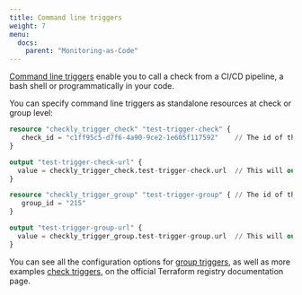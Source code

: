 ```yaml
---
title: Command line triggers
weight: 7
menu:
  docs:
    parent: "Monitoring-as-Code"
---
```


[Command line triggers](https://www.checklyhq.com/docs/cicd/triggers/) enable you to call a check from a CI/CD pipeline, a bash shell or programmatically in your code.

You can specify command line triggers as standalone resources at check or group level:

```terraform
resource "checkly_trigger_check" "test-trigger-check" {
   check_id = "c1ff95c5-d7f6-4a90-9ce2-1e605f117592"    // The id of the check to be triggered
}

output "test-trigger-check-url" {
  value = checkly_trigger_check.test-trigger-check.url  // This will output the trigger url
}

resource "checkly_trigger_group" "test-trigger-group" { // The id of the group to be triggered
   group_id = "215"
}

output "test-trigger-group-url" {
  value = checkly_trigger_group.test-trigger-group.url  // This will output the trigger url
}
```

You can see all the configuration options for [group triggers](https://registry.terraform.io/providers/checkly/checkly/latest/docs/resources/checkly_trigger_group), as well as more examples [check triggers](https://registry.terraform.io/providers/checkly/checkly/latest/docs/resources/checkly_trigger_check), on the official Terraform registry documentation page.